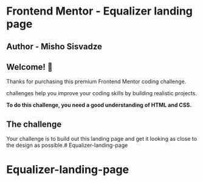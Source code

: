 # Frontend Mentor - Equalizer landing page

## Author - Misho Sisvadze

## Welcome! 👋

Thanks for purchasing this premium Frontend Mentor coding challenge.

challenges help you improve your coding skills by building realistic projects. 

**To do this challenge, you need a good understanding of HTML and CSS.**

## The challenge

Your challenge is to build out this landing page and get it looking as close to the design as possible.# Equalizer-landing-page
# Equalizer-landing-page
